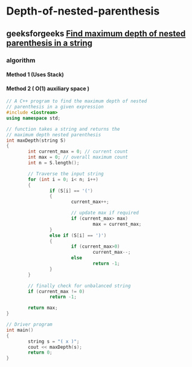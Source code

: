 # Depth-of-nested-parenthesis



## geeksforgeeks [Find maximum depth of nested parenthesis in a string](https://www.geeksforgeeks.org/find-maximum-depth-nested-parenthesis-string/)



### algorithm

#### Method 1 (Uses Stack) 



#### Method 2 ( O(1) auxiliary space ) 


```c++
// A C++ program to find the maximum depth of nested 
// parenthesis in a given expression 
#include <iostream>
using namespace std;

// function takes a string and returns the 
// maximum depth nested parenthesis 
int maxDepth(string S)
{
        int current_max = 0; // current count 
        int max = 0; // overall maximum count 
        int n = S.length();

        // Traverse the input string 
        for (int i = 0; i< n; i++)
        {
                if (S[i] == '(')
                {
                        current_max++;

                        // update max if required 
                        if (current_max> max)
                                max = current_max;
                }
                else if (S[i] == ')')
                {
                        if (current_max>0)
                                current_max--;
                        else
                                return -1;
                }
        }

        // finally check for unbalanced string 
        if (current_max != 0)
                return -1;

        return max;
}

// Driver program 
int main()
{
        string s = "( x )";
        cout << maxDepth(s);
        return 0;
}

```


